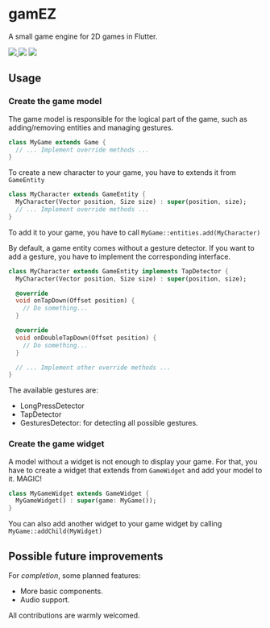 # gamEZ

<p align="left">
A small game engine for 2D games in Flutter.
</p>

<p align="left">
  <a title="pub" href="https://pub.dev/packages/gamez" ><img src="https://img.shields.io/badge/pub.dev-0.0.3-blue?style=plastic" />
  <a title="license" href="https://github.com/adilayman/gamez/blob/main/LICENSE" ><img src="https://img.shields.io/github/license/adilayman/gamez?style=plastic" /></a>
  </a>
  <a title="pawns game" href="https://github.com/adilayman/pawns_game" ><img src="https://img.shields.io/badge/pawns%20game-example-purple?style=plastic" /></a>
  </a>
</p>

## Usage

### Create the game model

The game model is responsible for the logical part of the game, such as adding/removing entities and managing gestures.

```dart
class MyGame extends Game {
  // ... Implement override methods ...
}
```

To create a new character to your game, you have to extends it from `GameEntity`

```dart
class MyCharacter extends GameEntity {
  MyCharacter(Vector position, Size size) : super(position, size);
  // ... Implement override methods ...
}
```

To add it to your game, you have to call `MyGame::entities.add(MyCharacter)`

By default, a game entity comes without a gesture detector. If you want to add a gesture, you have to implement the corresponding interface.

```dart
class MyCharacter extends GameEntity implements TapDetector {
  MyCharacter(Vector position, Size size) : super(position, size);

  @override
  void onTapDown(Offset position) {
    // Do something...
  }

  @override
  void onDoubleTapDown(Offset position) {
    // Do something...
  }

  // ... Implement other override methods ...
}
```

The available gestures are:

* LongPressDetector
* TapDetector
* GesturesDetector: for detecting all possible gestures.

### Create the game widget

A model without a widget is not enough to display your game. For that, you have to create a widget that extends from `GameWidget` and add your model to it. MAGIC!

```dart
class MyGameWidget extends GameWidget {
  MyGameWidget() : super(game: MyGame());
}
```

You can also add another widget to your game widget by calling `MyGame::addChild(MyWidget)`

## Possible future improvements

For *completion*, some planned features:

* More basic components.
* Audio support.

All contributions are warmly welcomed.
